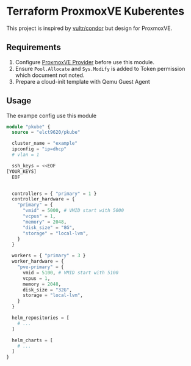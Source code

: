 Terraform ProxmoxVE Kuberentes
===

This project is inspired by [vultr/condor](https://github.com/vultr/terraform-vultr-condor) but design for ProxmoxVE.

## Requirements

1. Configure [ProxmoxVE Provider](https://github.com/Telmate/terraform-provider-proxmox) before use this module.
2. Ensure `Pool.Allocate` and `Sys.Modify` is added to Token permission which document not noted.
3. Prepare a cloud-init template with Qemu Guest Agent

## Usage

The exampe config use this module

```tf
module "pkube" {
  source = "elct9620/pkube"

  cluster_name = "example"
  ipconfig = "ip=dhcp"
  # vlan = 1

  ssh_keys = <<EOF
[YOUR_KEYS]
  EOF


  controllers = { "primary" = 1 }
  controller_hardware = {
    "primary" = {
      "vmid" = 5000, # VMID start with 5000
      "vcpus" = 1,
      "memory" = 2048,
      "disk_size" = "8G",
      "storage" = "local-lvm",
    }
  }

  workers = { "primary" = 3 }
  worker_hardware = {
    "pve-primary" = {
      vmid = 5100, # VMID start with 5100
      vcpus = 1,
      memory = 2048,
      disk_size = "32G",
      storage = "local-lvm",
    }
  }

  helm_repositories = [
    # ...
  ]

  helm_charts = [
    # ...
  ]
}
```
